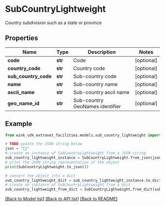 # SubCountryLightweight

Country subdivision such as a state or province

## Properties

Name | Type | Description | Notes
------------ | ------------- | ------------- | -------------
**code** | **str** | Code | [optional] 
**country_code** | **str** | Country code | [optional] 
**sub_country_code** | **str** | Sub-country code | [optional] 
**name** | **str** | Sub-country name | [optional] 
**ascii_name** | **str** | Sub-country ascii name | [optional] 
**geo_name_id** | **str** | Sub-country GeoNames identifier | [optional] 

## Example

```python
from wink_sdk_extranet_facilities.models.sub_country_lightweight import SubCountryLightweight

# TODO update the JSON string below
json = "{}"
# create an instance of SubCountryLightweight from a JSON string
sub_country_lightweight_instance = SubCountryLightweight.from_json(json)
# print the JSON string representation of the object
print(SubCountryLightweight.to_json())

# convert the object into a dict
sub_country_lightweight_dict = sub_country_lightweight_instance.to_dict()
# create an instance of SubCountryLightweight from a dict
sub_country_lightweight_from_dict = SubCountryLightweight.from_dict(sub_country_lightweight_dict)
```
[[Back to Model list]](../README.md#documentation-for-models) [[Back to API list]](../README.md#documentation-for-api-endpoints) [[Back to README]](../README.md)


